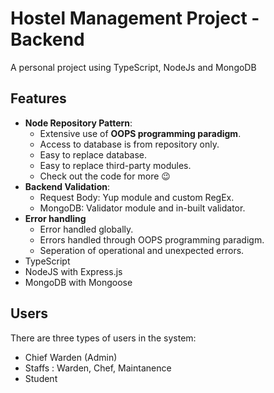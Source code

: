 # Hostel Management Project - Backend

A personal project using TypeScript, NodeJs and MongoDB

## Features

- **Node Repository Pattern**:
  - Extensive use of **OOPS programming paradigm**.
  - Access to database is from repository only.
  - Easy to replace database.
  - Easy to replace third-party modules.
  - Check out the code for more 😉
- **Backend Validation**:
  - Request Body: Yup module and custom RegEx.
  - MongoDB: Validator module and in-built validator.
- **Error handling**
  - Error handled globally.
  - Errors handled through OOPS programming paradigm.
  - Seperation of operational and unexpected errors.
- TypeScript
- NodeJS with Express.js
- MongoDB with Mongoose


## Users

There are three types of users in the system: 
- Chief Warden (Admin)
- Staffs : Warden, Chef, Maintanence
- Student

